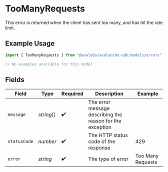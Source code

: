 # TooManyRequests

This error is returned when the client has sent too many,
    and has hit the rate limit.

## Example Usage

```typescript
import { TooManyRequests } from "@avalabs/avalanche-sdk/models/errors";

// No examples available for this model
```

## Fields

| Field                                                     | Type                                                      | Required                                                  | Description                                               | Example                                                   |
| --------------------------------------------------------- | --------------------------------------------------------- | --------------------------------------------------------- | --------------------------------------------------------- | --------------------------------------------------------- |
| `message`                                                 | *string*[]                                                | :heavy_check_mark:                                        | The error message describing the reason for the exception |                                                           |
| `statusCode`                                              | *number*                                                  | :heavy_check_mark:                                        | The HTTP status code of the response                      | 429                                                       |
| `error`                                                   | *string*                                                  | :heavy_check_mark:                                        | The type of error                                         | Too Many Requests                                         |